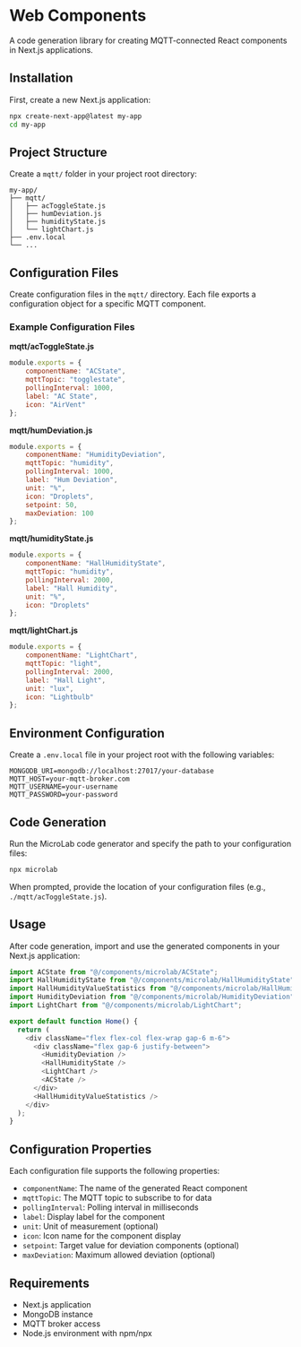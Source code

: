 # Web Components

A code generation library for creating MQTT-connected React components in Next.js applications.

## Installation

First, create a new Next.js application:

```bash
npx create-next-app@latest my-app
cd my-app
```

## Project Structure

Create a `mqtt/` folder in your project root directory:

```
my-app/
├── mqtt/
│   ├── acToggleState.js
│   ├── humDeviation.js
│   ├── humidityState.js
│   └── lightChart.js
├── .env.local
└── ...
```

## Configuration Files

Create configuration files in the `mqtt/` directory. Each file exports a configuration object for a specific MQTT component.

### Example Configuration Files

**mqtt/acToggleState.js**
```javascript
module.exports = {
    componentName: "ACState",
    mqttTopic: "togglestate",
    pollingInterval: 1000,
    label: "AC State",
    icon: "AirVent" 
};
```

**mqtt/humDeviation.js**
```javascript
module.exports = {
    componentName: "HumidityDeviation",
    mqttTopic: "humidity",
    pollingInterval: 1000,
    label: "Hum Deviation",
    unit: "%",
    icon: "Droplets",
    setpoint: 50,
    maxDeviation: 100
};
```

**mqtt/humidityState.js**
```javascript
module.exports = {
    componentName: "HallHumidityState",
    mqttTopic: "humidity",
    pollingInterval: 2000,
    label: "Hall Humidity",
    unit: "%",
    icon: "Droplets" 
};
```

**mqtt/lightChart.js**
```javascript
module.exports = {
    componentName: "LightChart",
    mqttTopic: "light",
    pollingInterval: 2000,
    label: "Hall Light",
    unit: "lux",
    icon: "Lightbulb" 
};
```

## Environment Configuration

Create a `.env.local` file in your project root with the following variables:

```env
MONGODB_URI=mongodb://localhost:27017/your-database
MQTT_HOST=your-mqtt-broker.com
MQTT_USERNAME=your-username
MQTT_PASSWORD=your-password
```

## Code Generation

Run the MicroLab code generator and specify the path to your configuration files:

```bash
npx microlab
```

When prompted, provide the location of your configuration files (e.g., `./mqtt/acToggleState.js`).

## Usage

After code generation, import and use the generated components in your Next.js application:

```javascript
import ACState from "@/components/microlab/ACState";
import HallHumidityState from "@/components/microlab/HallHumidityState";
import HallHumidityValueStatistics from "@/components/microlab/HallHumidityStateStatistics";
import HumidityDeviation from "@/components/microlab/HumidityDeviation";
import LightChart from "@/components/microlab/LightChart";

export default function Home() {
  return (
    <div className="flex flex-col flex-wrap gap-6 m-6">
      <div className="flex gap-6 justify-between">
        <HumidityDeviation />
        <HallHumidityState />
        <LightChart />
        <ACState />
      </div>
      <HallHumidityValueStatistics />
    </div>
  );
}
```

## Configuration Properties

Each configuration file supports the following properties:

- `componentName`: The name of the generated React component
- `mqttTopic`: The MQTT topic to subscribe to for data
- `pollingInterval`: Polling interval in milliseconds
- `label`: Display label for the component
- `unit`: Unit of measurement (optional)
- `icon`: Icon name for the component display
- `setpoint`: Target value for deviation components (optional)
- `maxDeviation`: Maximum allowed deviation (optional)

## Requirements

- Next.js application
- MongoDB instance
- MQTT broker access
- Node.js environment with npm/npx
